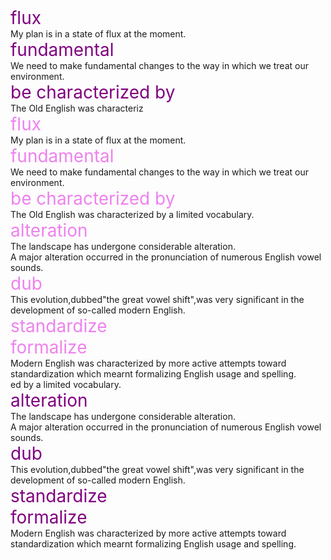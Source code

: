 <div style="font-size: 28px; color: purple;" title="n.不停的变化">flux</div>
My plan is in a state of flux at the moment.
<div style="font-size: 28px; color: purple;" title="adj.基本的，根本的">fundamental</div>
We need to make fundamental changes to the way in which we treat our environment.
<div style="font-size: 28px; color: purple;" title="特点是">be characterized by</div>
The Old English was characteriz<div style="font-size: 28px; color: violet;" title="n.不停的变化">flux</div>
My plan is in a state of flux at the moment.
<div style="font-size: 28px; color: violet;" title="adj.基本的，根本的">fundamental</div>
We need to make fundamental changes to the way in which we treat our environment.
<div style="font-size: 28px; color: violet;" title="特点是">be characterized by</div>
The Old English was characterized by a limited vocabulary.
<div style="font-size: 28px; color: violet;" title="n.变化">alteration</div>
The landscape has undergone considerable alteration.<br>  
A major alteration occurred in the pronunciation of numerous English vowel sounds.
<div style="font-size: 28px; color: violet;" title="v.称,,,为">dub</div>
This evolution,dubbed"the great vowel shift",was very significant in the development of so-called modern English.
<div style="font-size: 28px; color: violet;" title="v.使标准化">standardize</div>
<div style="font-size: 28px; color: violet;" title="v.使成为正式">formalize</div>
Modern English was characterized by more active attempts toward standardization which mearnt formalizing English usage and spelling.
<div style="font-size: 28px; color: violet;" title=""></div>
<div style="font-size: 28px; color: violet;" title=""></div>
<div style="font-size: 28px; color: violet;" title=""></div>
<div style="font-size: 28px; color: violet;" title=""></div>
<div style="font-size: 28px; color: violet;" title=""></div>
<div style="font-size: 28px; color: violet;" title=""></div>
<div style="font-size: 28px; color: violet;" title=""></div>
<div style="font-size: 28px; color: violet;" title=""></div>
<div style="font-size: 28px; color: violet;" title=""></div>
<div style="font-size: 28px; color: violet;" title=""></div>
<div style="font-size: 28px; color: violet;" title=""></div>
<div style="font-size: 28px; color: violet;" title=""></div>
<div style="font-size: 28px; color: violet;" title=""></div>
<div style="font-size: 28px; color: violet;" title=""></div>
<div style="font-size: 28px; color: violet;" title=""></div>ed by a limited vocabulary.
<div style="font-size: 28px; color: purple;" title="n.变化">alteration</div>
The landscape has undergone considerable alteration.<br>  
A major alteration occurred in the pronunciation of numerous English vowel sounds.
<div style="font-size: 28px; color: purple;" title="v.称,,,为">dub</div>
This evolution,dubbed"the great vowel shift",was very significant in the development of so-called modern English.
<div style="font-size: 28px; color: purple;" title="v.使标准化">standardize</div>
<div style="font-size: 28px; color: purple;" title="v.使成为正式">formalize</div>
Modern English was characterized by more active attempts toward standardization which mearnt formalizing English usage and spelling.
<div style="font-size: 28px; color: purple;" title=""></div>
<div style="font-size: 28px; color: purple;" title=""></div>
<div style="font-size: 28px; color: purple;" title=""></div>
<div style="font-size: 28px; color: purple;" title=""></div>
<div style="font-size: 28px; color: purple;" title=""></div>
<div style="font-size: 28px; color: purple;" title=""></div>
<div style="font-size: 28px; color: purple;" title=""></div>
<div style="font-size: 28px; color: purple;" title=""></div>
<div style="font-size: 28px; color: purple;" title=""></div>
<div style="font-size: 28px; color: purple;" title=""></div>
<div style="font-size: 28px; color: purple;" title=""></div>
<div style="font-size: 28px; color: purple;" title=""></div>
<div style="font-size: 28px; color: purple;" title=""></div>
<div style="font-size: 28px; color: purple;" title=""></div>
<div style="font-size: 28px; color: purple;" title=""></div>